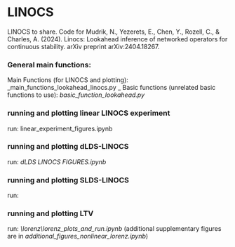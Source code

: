 # LINOCS
LINOCS to share. Code for  Mudrik, N., Yezerets, E., Chen, Y., Rozell, C., &amp; Charles, A. (2024). Linocs: Lookahead inference of networked operators for continuous stability. arXiv preprint arXiv:2404.18267.


### General main functions:

Main Functions (for LINOCS and plotting):  _main_functions_lookahead_linocs.py
_
Basic functions (unrelated basic functions to use):  _basic_function_lookahead.py_

###  running and plotting linear LINOCS experiment
run: linear_experiment_figures.ipynb


### running and plotting dLDS-LINOCS
run: _dLDS LINOCS FIGURES.ipynb_

### running and plotting SLDS-LINOCS
run: 

### running and plotting LTV
run: _\lorenz\lorenz_plots_and_run.ipynb_
(additional supplementary figures are in _additional_figures_nonlinear_lorenz.ipynb_)

